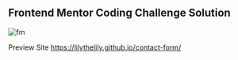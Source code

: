 ## Frontend Mentor Coding Challenge Solution 
![fm](https://github.com/user-attachments/assets/d315af26-a87a-4b51-8e41-6c2ee46fa7ab)

Preview Site
https://lilythelily.github.io/contact-form/
